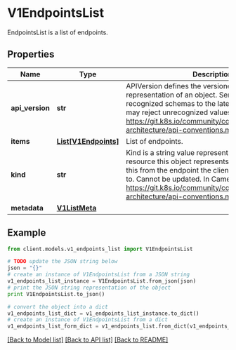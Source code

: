 # V1EndpointsList

EndpointsList is a list of endpoints.

## Properties
Name | Type | Description | Notes
------------ | ------------- | ------------- | -------------
**api_version** | **str** | APIVersion defines the versioned schema of this representation of an object. Servers should convert recognized schemas to the latest internal value, and may reject unrecognized values. More info: https://git.k8s.io/community/contributors/devel/sig-architecture/api-conventions.md#resources | [optional] 
**items** | [**List[V1Endpoints]**](V1Endpoints.md) | List of endpoints. | 
**kind** | **str** | Kind is a string value representing the REST resource this object represents. Servers may infer this from the endpoint the client submits requests to. Cannot be updated. In CamelCase. More info: https://git.k8s.io/community/contributors/devel/sig-architecture/api-conventions.md#types-kinds | [optional] 
**metadata** | [**V1ListMeta**](V1ListMeta.md) |  | [optional] 

## Example

```python
from client.models.v1_endpoints_list import V1EndpointsList

# TODO update the JSON string below
json = "{}"
# create an instance of V1EndpointsList from a JSON string
v1_endpoints_list_instance = V1EndpointsList.from_json(json)
# print the JSON string representation of the object
print V1EndpointsList.to_json()

# convert the object into a dict
v1_endpoints_list_dict = v1_endpoints_list_instance.to_dict()
# create an instance of V1EndpointsList from a dict
v1_endpoints_list_form_dict = v1_endpoints_list.from_dict(v1_endpoints_list_dict)
```
[[Back to Model list]](../README.md#documentation-for-models) [[Back to API list]](../README.md#documentation-for-api-endpoints) [[Back to README]](../README.md)


